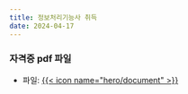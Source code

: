 ```yaml
---
title: 정보처리기능사 취득
date: 2024-04-17
---
```


### 자격증 pdf 파일
- 파일: <a href="/uploads/q1.pdf" download>{{< icon name="hero/document" >}}</a>

